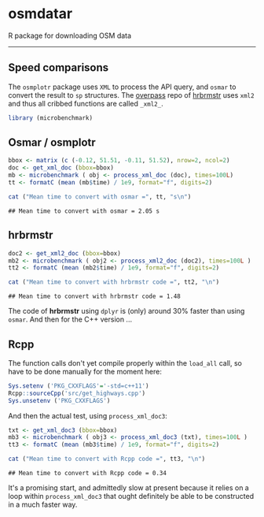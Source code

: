 osmdatar
========

R package for downloading OSM data

------------------------------------------------------------------------

Speed comparisons
-----------------

The `osmplotr` package uses `XML` to process the API query, and `osmar` to convert the result to `sp` structures. The [overpass](https://github.com/hrbrmstr/overpass/) repo of [hrbrmstr](https://github.com/hrbrmstr) uses `xml2` and thus all cribbed functions are called `_xml2_`.

``` r
library (microbenchmark)
```

Osmar / osmplotr
----------------

``` r
bbox <- matrix (c (-0.12, 51.51, -0.11, 51.52), nrow=2, ncol=2)
doc <- get_xml_doc (bbox=bbox)
mb <- microbenchmark ( obj <- process_xml_doc (doc), times=100L)
tt <- formatC (mean (mb$time) / 1e9, format="f", digits=2)
```

``` r
cat ("Mean time to convert with osmar =", tt, "s\n")
```

    ## Mean time to convert with osmar = 2.05 s

hrbrmstr
--------

``` r
doc2 <- get_xml2_doc (bbox=bbox)
mb2 <- microbenchmark ( obj2 <- process_xml2_doc (doc2), times=100L )
tt2 <- formatC (mean (mb2$time) / 1e9, format="f", digits=2)
```

``` r
cat ("Mean time to convert with hrbrmstr code =", tt2, "\n")
```

    ## Mean time to convert with hrbrmstr code = 1.48

The code of **hrbrmstr** using `dplyr` is (only) around 30% faster than using `osmar`. And then for the C++ version ...

Rcpp
----

The function calls don't yet compile properly within the `load_all` call, so have to be done manually for the moment here:

``` r
Sys.setenv ('PKG_CXXFLAGS'='-std=c++11')
Rcpp::sourceCpp('src/get_highways.cpp')
Sys.unsetenv ('PKG_CXXFLAGS')
```

And then the actual test, using `process_xml_doc3`:

``` r
txt <- get_xml_doc3 (bbox=bbox)
mb3 <- microbenchmark ( obj3 <- process_xml_doc3 (txt), times=100L )
tt3 <- formatC (mean (mb3$time) / 1e9, format="f", digits=2)
```

``` r
cat ("Mean time to convert with Rcpp code =", tt3, "\n")
```

    ## Mean time to convert with Rcpp code = 0.34

It's a promising start, and admittedly slow at present because it relies on a loop within `process_xml_doc3` that ought definitely be able to be constructed in a much faster way.
